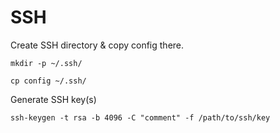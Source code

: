 # SSH

Create SSH directory & copy config there.

`mkdir -p ~/.ssh/`

`cp config ~/.ssh/`

Generate SSH key(s)

`ssh-keygen -t rsa -b 4096 -C "comment" -f /path/to/ssh/key`
